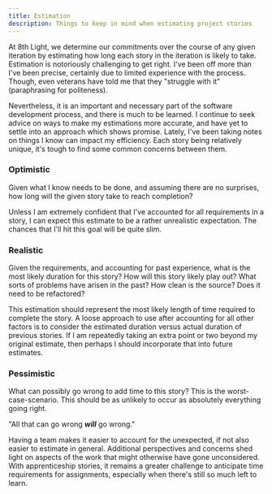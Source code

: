 ```yaml
---
title: Estimation
description: Things to keep in mind when estimating project stories
---
```


At 8th Light, we determine our commitments over the course of any given iteration by estimating how
long each story in the iteration is likely to take. Estimation is notoriously challenging to get
right. I've been off more than I've been precise, certainly due to limited experience with the
process. Though, even veterans have told me that they "struggle with it" (paraphrasing for
politeness).

Nevertheless, it is an important and necessary part of the software development process, and there
is much to be learned. I continue to seek advice on ways to make my estimations more accurate, and
have yet to settle into an approach which shows promise. Lately, I've been taking notes on things I
know can impact my efficiency. Each story being relatively unique, it's tough to find some common
concerns between them.

### Optimistic

Given what I know needs to be done, and assuming there are no surprises, how long will the given
story take to reach completion?

Unless I am extremely confident that I've accounted for all requirements in a story, I can expect
this estimate to be a rather unrealistic expectation. The chances that I'll hit this goal will be
quite slim.

### Realistic

Given the requirements, and accounting for past experience, what is the most likely duration for
this story? How will this story likely play out? What sorts of problems have arisen in the past? How
clean is the source? Does it need to be refactored?

This estimation should represent the most likely length of time required to complete the story. A
loose approach to use after accounting for all other factors is to consider the estimated duration
versus actual duration of previous stories. If I am repeatedly taking an extra point or two beyond
my original estimate, then perhaps I should incorporate that into future estimates.

### Pessimistic

What can possibly go wrong to add time to this story? This is the worst-case-scenario. This should
be as unlikely to occur as absolutely everything going right.

"All that can go wrong **_will_** go wrong."

Having a team makes it easier to account for the unexpected, if not also easier to estimate in
general. Additional perspectives and concerns shed light on aspects of the work that might otherwise
have gone unconsidered. With apprenticeship stories, it remains a greater challenge to anticipate
time requirements for assignments, especially when there's still so much left to learn.
